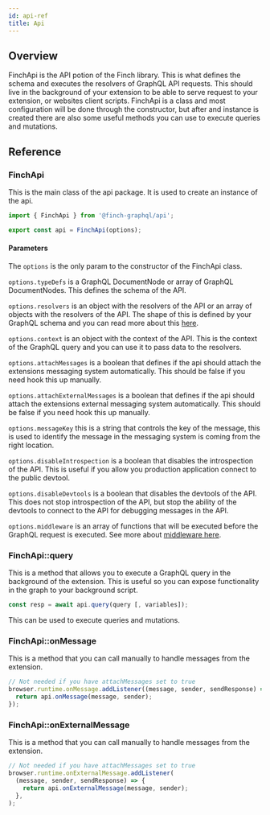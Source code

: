 ```yaml
---
id: api-ref
title: Api
---
```


## Overview

FinchApi is the API potion of the Finch library. This is what defines the schema and executes the resolvers of GraphQL API requests. This should live in the background of your extension to be able to serve request to your extension, or websites client scripts. FinchApi is a class and most configuration will be done through the constructor, but after and instance is created there are also some useful methods you can use to execute queries and mutations.

## Reference

### FinchApi

This is the main class of the api package. It is used to create an instance of the api.

```typescript
import { FinchApi } from '@finch-graphql/api';

export const api = FinchApi(options);
```

#### Parameters

The `options` is the only param to the constructor of the FinchApi class.

`options.typeDefs` is a GraphQL DocumentNode or array of GraphQL DocumentNodes. This defines the schema of the API.

`options.resolvers` is an object with the resolvers of the API or an array of objects with the resolvers of the API. The shape of this is defined by your GraphQL schema and you can read more about this [here](https://www.graphql-tools.com/docs/resolvers).

`options.context` is an object with the context of the API. This is the context of the GraphQL query and you can use it to pass data to the resolvers.

`options.attachMessages` is a boolean that defines if the api should attach the extensions messaging system automatically. This should be false if you need hook this up manually.

`options.attachExternalMessages` is a boolean that defines if the api should attach the extensions external messaging system automatically. This should be false if you need hook this up manually.

`options.messageKey` this is a string that controls the key of the message, this is used to identify the message in the messaging system is coming from the right location.

`options.disableIntrospection` is a boolean that disables the introspection of the API. This is useful if you allow you production application connect to the public devtool.

`options.disableDevtools` is a boolean that disables the devtools of the API. This does not stop introspection of the API, but stop the ability of the devtools to connect to the API for debugging messages in the API.

`options.middleware` is an array of functions that will be executed before the GraphQL request is executed. See more about [middleware here](https://www.graphql-modules.com/docs/advanced/middlewares/).

### FinchApi::query

This is a method that allows you to execute a GraphQL query in the background of the extension. This is useful so you can expose functionality in the graph to your background script.

```typescript
const resp = await api.query(query [, variables]);
```

This can be used to execute queries and mutations.

### FinchApi::onMessage

This is a method that you can call manually to handle messages from the extension.

```typescript
// Not needed if you have attachMessages set to true
browser.runtime.onMessage.addListener((message, sender, sendResponse) => {
  return api.onMessage(message, sender);
});
```

### FinchApi::onExternalMessage

This is a method that you can call manually to handle messages from the extension.

```typescript
// Not needed if you have attachMessages set to true
browser.runtime.onExternalMessage.addListener(
  (message, sender, sendResponse) => {
    return api.onExternalMessage(message, sender);
  },
);
```
